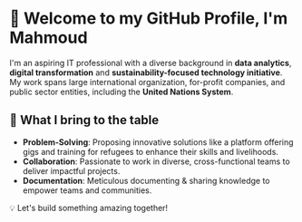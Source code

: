 # 👋 Welcome to my GitHub Profile, I'm Mahmoud

I'm an aspiring IT professional with a diverse background in **data analytics**,
**digital transformation** and **sustainability-focused technology initiative**.
My work spans large international organization, for-profit companies, and public
sector entities, including the **United Nations System**.

## 🔧 What I bring to the table

- **Problem-Solving**: Proposing innovative solutions like a platform offering
  gigs and training for refugees to enhance their skills and livelihoods.  
- **Collaboration**: Passionate to work in diverse, cross-functional teams to 
  deliver impactful projects.  
- **Documentation**: Meticulous documenting & sharing knowledge to empower teams
and communities.

💡 Let's build something amazing together!

